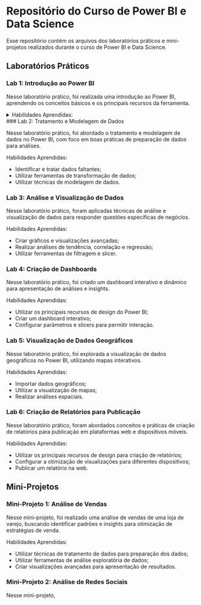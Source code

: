 # Repositório do Curso de Power BI e Data Science

Esse repositório contém os arquivos dos laboratórios práticos e mini-projetos realizados durante o curso de Power BI e Data Science.

## Laboratórios Práticos

### Lab 1: Introdução ao Power BI

Nesse laboratório prático, foi realizada uma introdução ao Power BI, aprendendo os conceitos básicos e os principais recursos da ferramenta.
<details>
<summary>Habilidades Aprendidas:</summary>
  
- Carregar a fonte de dados no Power BI;
- Utilizar cartões de métricas para exibir informações importantes;
- Criar gráficos de pizza para representar a distribuição de vendas por região;
- Criar gráficos de barras empilhadas e horizontais para visualizar as vendas por categoria e país;
- Utilizar um mapa mundial para exibir as vendas por país;
- Aplicar filtros e segmentações de dados para analisar as vendas de forma mais detalhada;
- Formatar o relatório, adicionando títulos, imagens e estilos para deixá-lo mais atrativo.
  
</details>
### Lab 2: Tratamento e Modelagem de Dados

Nesse laboratório prático, foi abordado o tratamento e modelagem de dados no Power BI, com foco em boas práticas de preparação de dados para análises.

Habilidades Aprendidas:
- Identificar e tratar dados faltantes;
- Utilizar ferramentas de transformação de dados;
- Utilizar técnicas de modelagem de dados.

### Lab 3: Análise e Visualização de Dados

Nesse laboratório prático, foram aplicadas técnicas de análise e visualização de dados para responder questões específicas de negócios.

Habilidades Aprendidas:
- Criar gráficos e visualizações avançadas;
- Realizar análises de tendência, correlação e regressão;
- Utilizar ferramentas de filtragem e slicer.

### Lab 4: Criação de Dashboards

Nesse laboratório prático, foi criado um dashboard interativo e dinâmico para apresentação de análises e insights.

Habilidades Aprendidas:
- Utilizar os principais recursos de design do Power BI;
- Criar um dashboard interativo;
- Configurar parâmetros e slicers para permitir interação.

### Lab 5: Visualização de Dados Geográficos

Nesse laboratório prático, foi explorada a visualização de dados geográficos no Power BI, utilizando mapas interativos.

Habilidades Aprendidas:
- Importar dados geográficos;
- Utilizar a visualização de mapas;
- Realizar análises espaciais.

### Lab 6: Criação de Relatórios para Publicação

Nesse laboratório prático, foram abordados conceitos e práticas de criação de relatórios para publicação em plataformas web e dispositivos móveis.

Habilidades Aprendidas:
- Utilizar os principais recursos de design para criação de relatórios;
- Configurar a otimização de visualizações para diferentes dispositivos;
- Publicar um relatório na web.

## Mini-Projetos

### Mini-Projeto 1: Análise de Vendas

Nesse mini-projeto, foi realizado uma análise de vendas de uma loja de varejo, buscando identificar padrões e insights para otimização de estratégias de venda.

Habilidades Aprendidas:
- Utilizar técnicas de tratamento de dados para preparação dos dados;
- Utilizar ferramentas de análise exploratória de dados;
- Criar visualizações avançadas para apresentação de resultados.

### Mini-Projeto 2: Análise de Redes Sociais

Nesse mini-projeto,
